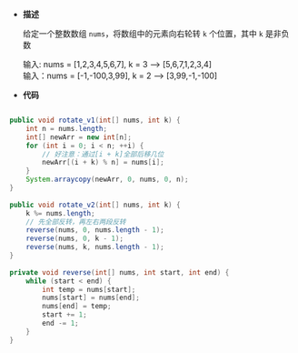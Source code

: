 
-  **描述**

	给定一个整数数组 `nums`，将数组中的元素向右轮转 `k` 个位置，其中 `k` 是非负数
	
	输入:   nums = [1,2,3,4,5,6,7], k = 3   --> [5,6,7,1,2,3,4]  
	输入：nums = [-1,-100,3,99], k = 2  --> [3,99,-1,-100]

- **代码**

```java

public void rotate_v1(int[] nums, int k) {  
    int n = nums.length;  
    int[] newArr = new int[n];  
    for (int i = 0; i < n; ++i) {  
        // 好注意：通过[i + k]全部后移几位  
        newArr[(i + k) % n] = nums[i];  
    }  
    System.arraycopy(newArr, 0, nums, 0, n);  
}  
  
public void rotate_v2(int[] nums, int k) {  
    k %= nums.length;  
    // 先全部反转，再左右两段反转  
    reverse(nums, 0, nums.length - 1);  
    reverse(nums, 0, k - 1);  
    reverse(nums, k, nums.length - 1);  
}  
  
private void reverse(int[] nums, int start, int end) {  
    while (start < end) {  
        int temp = nums[start];  
        nums[start] = nums[end];  
        nums[end] = temp;  
        start += 1;  
        end -= 1;  
    }  
}

```